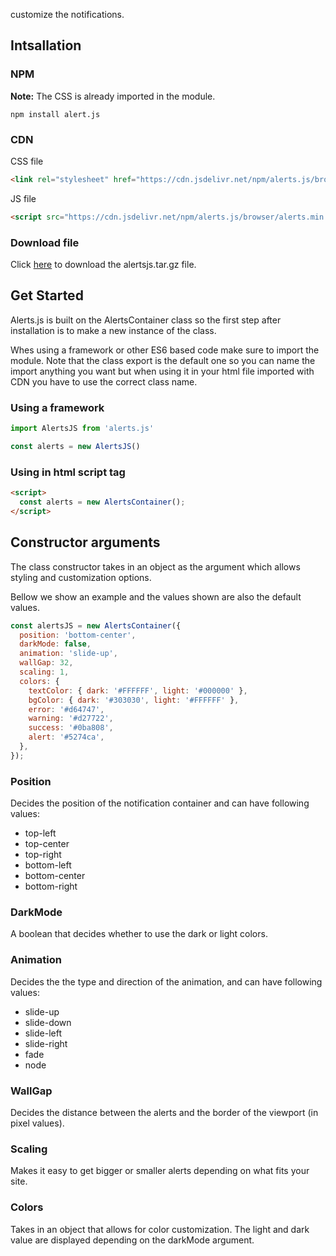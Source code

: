 customize the notifications.

## Intsallation

### NPM

**Note:** The CSS is already imported in the module.
```
npm install alert.js
```

### CDN

CSS file
```html
<link rel="stylesheet" href="https://cdn.jsdelivr.net/npm/alerts.js/browser/style.css" />
```

JS file
```html
<script src="https://cdn.jsdelivr.net/npm/alerts.js/browser/alerts.min.js"></script>
```

### Download file

Click <a href="https://github.com/gustav-evensson/alerts.js/raw/main/src/alertsjs.tar.gz" download>here</a> to download the alertsjs.tar.gz file.

## Get Started

Alerts.js is built on the AlertsContainer class so the first step after installation is to make a new instance of the class.

Whes using a framework or other ES6 based code make sure to import the module. Note that the class export is the default one so you can name the import anything you want but when using it in your html file imported with CDN you have to use the correct class name.

### Using a framework

```js
import AlertsJS from 'alerts.js'

const alerts = new AlertsJS()
```

### Using in html script tag

```html
<script>
  const alerts = new AlertsContainer();
</script>
```

## Constructor arguments

The class constructor takes in an object as the argument which allows styling and customization options.

Bellow we show an example and the values shown are also the default values.

```js
const alertsJS = new AlertsContainer({
  position: 'bottom-center',
  darkMode: false,
  animation: 'slide-up',
  wallGap: 32,
  scaling: 1,
  colors: {
    textColor: { dark: '#FFFFFF', light: '#000000' },
    bgColor: { dark: '#303030', light: '#FFFFFF' },
    error: '#d64747',
    warning: '#d27722',
    success: '#0ba808',
    alert: '#5274ca',
  },
});
```

### Position

Decides the position of the notification container and can have following values:

- top-left
- top-center
- top-right
- bottom-left
- bottom-center
- bottom-right

### DarkMode

A boolean that decides whether to use the dark or light colors.

### Animation

Decides the the type and direction of the animation, and can have following values:

- slide-up
- slide-down 
- slide-left
- slide-right
- fade
- node

### WallGap

Decides the distance between the alerts and the border of the viewport (in pixel values).

### Scaling 

Makes it easy to get bigger or smaller alerts depending on what fits your site.

### Colors 

Takes in an object that allows for color customization. The light and dark value are displayed depending on the darkMode argument.
